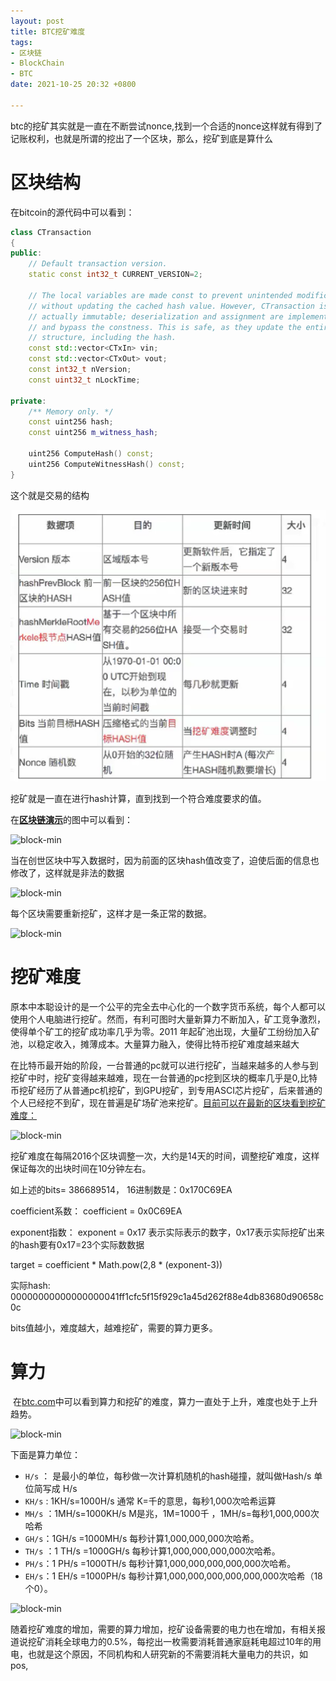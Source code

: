 ```yaml
---
layout: post
title: BTC挖矿难度
tags: 
- 区块链
- BlockChain
- BTC
date: 2021-10-25 20:32 +0800

---
```






​		btc的挖矿其实就是一直在不断尝试nonce,找到一个合适的nonce这样就有得到了记账权利，也就是所谓的挖出了一个区块，那么，挖矿到底是算什么

# 区块结构

在bitcoin的源代码中可以看到：

```c++
class CTransaction
{
public:
    // Default transaction version.
    static const int32_t CURRENT_VERSION=2;

    // The local variables are made const to prevent unintended modification
    // without updating the cached hash value. However, CTransaction is not
    // actually immutable; deserialization and assignment are implemented,
    // and bypass the constness. This is safe, as they update the entire
    // structure, including the hash.
    const std::vector<CTxIn> vin;
    const std::vector<CTxOut> vout;
    const int32_t nVersion;
    const uint32_t nLockTime;

private:
    /** Memory only. */
    const uint256 hash;
    const uint256 m_witness_hash;

    uint256 ComputeHash() const;
    uint256 ComputeWitnessHash() const;
}
```

这个就是交易的结构

![btc-head](https://github.com/lvguidong/lvguidong.github.io/blob/main/_posts/images/btc-head.png?raw=true)



挖矿就是一直在进行hash计算，直到找到一个符合难度要求的值。

在[**区块链演示**](https://andersbrownworth.com/blockchain/blockchain)的图中可以看到：

![block-min](block_min1.png)

当在创世区块中写入数据时，因为前面的区块hash值改变了，迫使后面的信息也修改了，这样就是非法的数据

![block-min](../images/block_min2.png)

每个区块需要重新挖矿，这样才是一条正常的数据。

![block-min](../images/block_min3.png)



# 挖矿难度

​	原本中本聪设计的是一个公平的完全去中心化的一个数字货币系统，每个人都可以使用个人电脑进行挖矿。然而，有利可图时大量新算力不断加入，矿工竞争激烈，使得单个矿工的挖矿成功率几乎为零。2011 年起矿池出现，大量矿工纷纷加入矿池，以稳定收入，摊薄成本。大量算力融入，使得比特币挖矿难度越来越大

​	在比特币最开始的阶段，一台普通的pc就可以进行挖矿，当越来越多的人参与到挖矿中时，挖矿变得越来越难，现在一台普通的pc挖到区块的概率几乎是0,比特币挖矿经历了从普通pc机挖矿，到GPU挖矿，到专用ASCI芯片挖矿，后来普通的个人已经挖不到矿，现在普遍是矿场矿池来挖矿。[目前可以在最新的区块看到挖矿难度：](https://www.blockchain.com/btc/block/0000000000000000000368e530713cc1d97ea65323295edf1edccf0ac33c9259)

![block-min](../images/block_bits.png)



挖矿难度在每隔2016个区块调整一次，大约是14天的时间，调整挖矿难度，这样保证每次的出块时间在10分钟左右。

如上述的bits= 386689514， 16进制数是：0x170C69EA

coefficient系数： coefficient = 0x0C69EA

exponent指数：	exponent = 0x17		表示实际表示的数字，0x17表示实际挖矿出来的hash要有0x17=23个实际数数据

target = coefficient * Math.pow(2,8 * (exponent-3))

实际hash:	00000000000000000041ff1cfc5f15f929c1a45d262f88e4db83680d90658c0c

bits值越小，难度越大，越难挖矿，需要的算力更多。



# 算力

​	在[btc.com](btc.com)中可以看到算力和挖矿的难度，算力一直处于上升，难度也处于上升趋势。

![block-min](../images/power.png)

下面是算力单位：

- `H/s` ： 是最小的单位，每秒做一次计算机随机的hash碰撞，就叫做Hash/s 单位简写成 H/s
- `KH/s` : 1KH/s=1000H/s 通常 K=千的意思，每秒1,000次哈希运算
- `MH/s` ：1MH/s=1000KH/s M是兆，1M=1000千 ，1MH/s=每秒1,000,000次哈希
- `GH/s`：1GH/s =1000MH/s 每秒计算1,000,000,000次哈希。
- `TH/s` ：1 TH/s =1000GH/s 每秒计算1,000,000,000,000次哈希。
- `PH/s`：1 PH/s =1000TH/s 每秒计算1,000,000,000,000,000次哈希。
- `EH/s`：1 EH/s =1000PH/s 每秒计算1,000,000,000,000,000,000次哈希（18个0）。

![block-min](../images/bits_2.png)



​	随着挖矿难度的增加，需要的算力增加，挖矿设备需要的电力也在增加，有相关报道说挖矿消耗全球电力的0.5%，每挖出一枚需要消耗普通家庭耗电超过10年的用电，也就是这个原因，不同机构和人研究新的不需要消耗大量电力的共识，如pos,